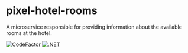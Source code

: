 # pixel-hotel-rooms

A microservice responsible for providing information about the available rooms at the hotel.

[![CodeFactor](https://www.codefactor.io/repository/github/wesleycosta/pixel-hotel-rooms/badge)](https://www.codefactor.io/repository/github/wesleycosta/pixel-hotel-rooms)
[![.NET](https://github.com/wesleycosta/pixel-hotel-rooms/actions/workflows/dotnet.yml/badge.svg)](https://github.com/wesleycosta/pixel-hotel-rooms/actions/workflows/dotnet.yml)

